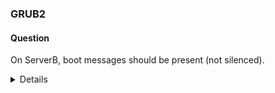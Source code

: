 ### GRUB2

#### Question
On ServerB, boot messages should be present (not silenced).

<details>

1. Edit the GRUB configuration file using vim.  
```
vim /etc/default/grub
```

2. In the “GRUB_CMDLINE_LINUX” line, remove “rhgb quiet”

3. To generate the “grub.cfg” file, which is the main configuration file for the GRUB2 bootloader, run:
```
# grub2-mkconfig -o /boot/grub2/grub.cfg
```
4. Reboot to verify
```
# reboot
```
</details>